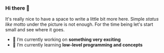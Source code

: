 ### Hi there 👋

It's really nice to have a space to write a little bit more here. Simple *status like* motto under the picture is not enough. For the time being let's start small and see where it goes.

- 🔭 I’m currently working on **something very exciting**
- 🌱 I’m currently learning **low-level programming and concepts**

<!--
**chlebik/chlebik** is a ✨ _special_ ✨ repository because its `README.md` (this file) appears on your GitHub profile.

Here are some ideas to get you started:


- 👯 I’m looking to collaborate on ...
- 🤔 I’m looking for help with ...
- 💬 Ask me about ...
- 📫 How to reach me: ...
- 😄 Pronouns: ...
- ⚡ Fun fact: ...
-->
